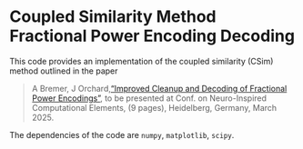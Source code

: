 # Coupled Similarity Method Fractional Power Encoding Decoding

This code provides an implementation of the coupled similarity (CSim) method outlined in the paper

> A Bremer, J Orchard,[“Improved Cleanup and Decoding of Fractional Power Encodings”](https://arxiv.org/abs/2412.00488), to be presented at Conf. on Neuro-Inspired Computational Elements, (9 pages), Heidelberg, Germany, March 2025.

The dependencies of the code are `numpy`, `matplotlib`, `scipy`.
